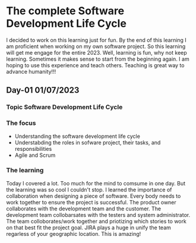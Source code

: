 # The complete Software Development Life Cycle

I decided to work on this learning just for fun. By the end of this learning I am proficient when working on my own software project. So this learning will get me engage for the entire 2023. Well, learning is fun, why not keep learning. Sometimes it makes sense to start from the beginning again. I am hoping to use this experience and teach others. Teaching is great way to advance humanity!!! 

## Day-01 01/07/2023

### **Topic** Software Development Life Cycle 

### **The focus**
- Understanding the software development life cycle
- Understabding the roles in sofware project, their tasks, and responsibilities
- Agile and Scrum

### **The learning**

Today I covered a lot. Too much for the mind to comsume in one day. But the learning was so cool I couldn't stop. I learned the importance of collaboration when designing a piece of software. Every body needs to work together to ensure the project is successful. The product owner collaborates with the development team and the customer. The development team collobarsates with the testers and system administrator. The team colloborates/work together and priotizing which stories to work on that best fit the project goal. JIRA plays a huge in unify the team regarless of your geographic location. This is amazing!

